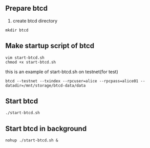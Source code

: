 ## Prepare btcd

1. create btcd directory
```
mkdir btcd
```

## Make startup script of btcd
```
vim start-btcd.sh
chmod +x start-btcd.sh
```

this is an example of start-btcd.sh on testnet(for test)
```
btcd --testnet --txindex --rpcuser=alice --rpcpass=alice01 --datadir=/mnt/storage/btcd-data/data
```

## Start btcd
```
./start-btcd.sh
```

## Start btcd in background
```
nohup ./start-btcd.sh &
```
